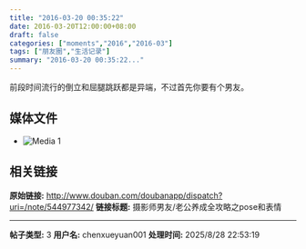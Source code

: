 ```yaml
---
title: "2016-03-20 00:35:22"
date: 2016-03-20T12:00:00+08:00
draft: false
categories: ["moments","2016","2016-03"]
tags: ["朋友圈","生活记录"]
summary: "2016-03-20 00:35:22..."
---
```


前段时间流行的倒立和屈腿跳跃都是异端，不过首先你要有个男友。

## 媒体文件

- ![Media 1](/Moments/photos/2016-03-20/201603200035220.jpg)

## 相关链接

**原始链接:** http://www.douban.com/doubanapp/dispatch?uri=/note/544977342/
**链接标题:** 摄影师男友/老公养成全攻略之pose和表情

---

**帖子类型:** 3
**用户名:** chenxueyuan001
**处理时间:** 2025/8/28 22:53:19